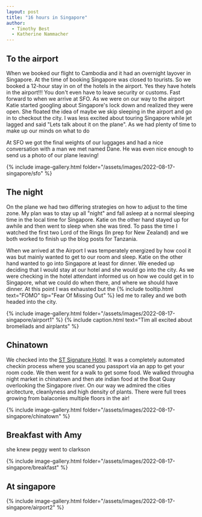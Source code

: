 ```yaml
---
layout: post
title: "16 hours in Singapore"
author:
  - Timothy Best
  - Katherine Nammacher
---
```


## To the airport

When we booked our flight to Cambodia and it had an overnight layover in Singapore. At the time of booking Singapore was closed to tourists. So we booked a 12-hour stay in on of the hotels in the airport. Yes they have hotels in the airport!!! You don't even have to leave security or customs. Fast forward to when we arrive at SFO. As we were on our way to the airport Katie started googling about Singapore's lock down and realized they were open. She floated the idea of maybe we skip sleeping in the airport and go in to checkout the city. I was less excited about touring Singapore while jet lagged and said "Lets talk about it on the plane". As we had plenty of time to make up our minds on what to do

At SFO we got the final weights of our luggages and had a nice conversation with a man we met named Dane. He was even nice enough to send us a photo of our plane leaving!

{% include image-gallery.html folder="/assets/images/2022-08-17-singapore/sfo" %}


## The night

On the plane we had two differing strategies on how to adjust to the time zone. My plan was to stay up all "night" and fall asleep at a normal sleeping time in the local time for Singapore. Katie on the other hand stayed up for awhile and then went to sleep when she was tired. To pass the time I watched the first two Lord of the Rings (In prep for New Zealand) and we both worked to finish up the blog posts for Tanzania.

When we arrived at the Airport I was temperately energized by how cool it was but mainly wanted to get to our room and sleep. Katie on the other hand wanted to go into Singapore at least for dinner. We eneded up deciding that I would stay at our hotel and she would go into the city. As we were checking in the hotel attendant informed us on how we could get in to Singapore, what we could do when there, and where we should have dinner. At this point I was exhausted but the {% include tooltip.html text="FOMO" tip="Fear Of Missing Out" %} led me to ralley and we both headed into the city. 

{% include image-gallery.html folder="/assets/images/2022-08-17-singapore/airport1" %}
{% include caption.html text="Tim all excited about bromeliads and airplants" %}

## Chinatown

We checked into the [ST Signature Hotel](https://stsignature.com/). It was a completely automated checkin process where you scaned you passport via an app to get your room code.  We then went for a walk to get some food. We walked througha night market in chinatown and then ate indian food at the Boat Quay overlooking the Singapore river. On our way we admired the cities arcitecture, cleanlyness and high density of plants. There were full trees growing from balaconies multiple floors in the air!

{% include image-gallery.html folder="/assets/images/2022-08-17-singapore/chinatown" %}


## Breakfast with Amy
she knew peggy
went to clarkson

{% include image-gallery.html folder="/assets/images/2022-08-17-singapore/breakfast" %}

## At singapore

{% include image-gallery.html folder="/assets/images/2022-08-17-singapore/airport2" %}
